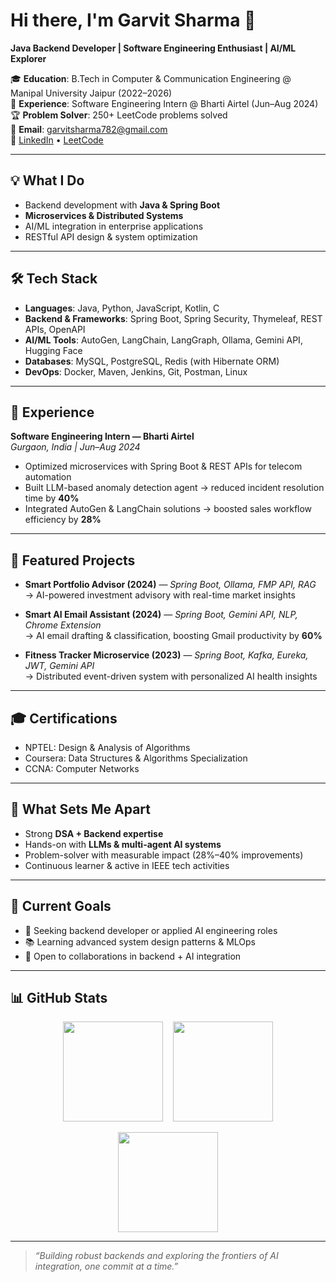 # Hi there, I'm Garvit Sharma 👋  

**Java Backend Developer | Software Engineering Enthusiast | AI/ML Explorer**  

🎓 **Education**: B.Tech in Computer & Communication Engineering @ Manipal University Jaipur (2022–2026)  
💼 **Experience**: Software Engineering Intern @ Bharti Airtel (Jun–Aug 2024)  
🏆 **Problem Solver**: 250+ LeetCode problems solved  
📧 **Email**: garvitsharma782@gmail.com  
🔗 [LinkedIn](https://www.linkedin.com/in/garvit-sharma-1894bb325) • [LeetCode](https://leetcode.com/bbakuP0Wq7)  

---

## 💡 What I Do
- Backend development with **Java & Spring Boot**  
- **Microservices & Distributed Systems**  
- AI/ML integration in enterprise applications  
- RESTful API design & system optimization  

---

## 🛠️ Tech Stack  
- **Languages**: Java, Python, JavaScript, Kotlin, C  
- **Backend & Frameworks**: Spring Boot, Spring Security, Thymeleaf, REST APIs, OpenAPI  
- **AI/ML Tools**: AutoGen, LangChain, LangGraph, Ollama, Gemini API, Hugging Face  
- **Databases**: MySQL, PostgreSQL, Redis (with Hibernate ORM)  
- **DevOps**: Docker, Maven, Jenkins, Git, Postman, Linux  

---

## 🏢 Experience  
**Software Engineering Intern — Bharti Airtel**  
*Gurgaon, India | Jun–Aug 2024*  
- Optimized microservices with Spring Boot & REST APIs for telecom automation  
- Built LLM-based anomaly detection agent → reduced incident resolution time by **40%**  
- Integrated AutoGen & LangChain solutions → boosted sales workflow efficiency by **28%**  

---

## 🚀 Featured Projects  
- **Smart Portfolio Advisor (2024)** — *Spring Boot, Ollama, FMP API, RAG*  
  → AI-powered investment advisory with real-time market insights  

- **Smart AI Email Assistant (2024)** — *Spring Boot, Gemini API, NLP, Chrome Extension*  
  → AI email drafting & classification, boosting Gmail productivity by **60%**  

- **Fitness Tracker Microservice (2023)** — *Spring Boot, Kafka, Eureka, JWT, Gemini API*  
  → Distributed event-driven system with personalized AI health insights  

---

## 🎓 Certifications  
- NPTEL: Design & Analysis of Algorithms  
- Coursera: Data Structures & Algorithms Specialization  
- CCNA: Computer Networks  

---

## 🌟 What Sets Me Apart  
- Strong **DSA + Backend expertise**  
- Hands-on with **LLMs & multi-agent AI systems**  
- Problem-solver with measurable impact (28%–40% improvements)  
- Continuous learner & active in IEEE tech activities  

---

## 🎯 Current Goals  
- 🚀 Seeking backend developer or applied AI engineering roles  
- 📚 Learning advanced system design patterns & MLOps  
- 🔄 Open to collaborations in backend + AI integration  

---

## 📊 GitHub Stats  

<p align="center">
  <img src="https://github-readme-stats.vercel.app/api?username=WISEYNAB&show_icons=true&theme=tokyonight" height="160" /> &nbsp;&nbsp;
  <img src="https://streak-stats.demolab.com?user=WISEYNAB&theme=tokyonight&hide_border=false" height="160" />
</p>

<p align="center">
  <img src="https://github-readme-stats.vercel.app/api/top-langs/?username=WISEYNAB&layout=compact&theme=tokyonight" height="160" />
</p>



---

> *“Building robust backends and exploring the frontiers of AI integration, one commit at a time.”*
